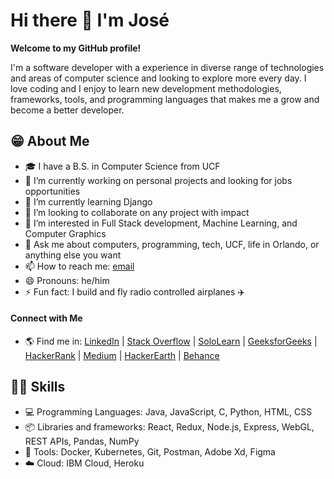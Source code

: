 # Hi there 👋 I'm José

**Welcome to my GitHub profile!**

I'm a software developer with a experience in diverse range of technologies and areas of computer science and looking to explore 
more every day. I love coding and I enjoy to learn new development methodologies, frameworks, tools, and programming languages 
that makes me a grow and become a better developer.

<!-- **joseflores01/joseflores01** is a ✨ _special_ ✨ repository because its `README.md` (this file) appears on your GitHub profile. -->

## 😁 About Me

- 🎓 I have a B.S. in Computer Science from UCF
- 🔭 I’m currently working on personal projects and looking for jobs opportunities
- 🌱 I’m currently learning Django
- 👯 I’m looking to collaborate on any project with impact 
- 🤔 I’m interested in Full Stack development, Machine Learning, and Computer Graphics
- 💬 Ask me about computers, programming, tech, UCF, life in Orlando, or anything else you want
- 📫 How to reach me: [email](mailto:joseflores01@outlook.com)
- 😄 Pronouns: he/him
- ⚡ Fun fact: I build and fly radio controlled airplanes ✈️ 

#### Connect with Me

- 🌎 Find me in: [LinkedIn](https://www.linkedin.com/in/jose-flores-oria/) | [Stack Overflow](https://stackoverflow.com/users/19393173/josé-a-flores-oria)
| [SoloLearn](https://www.sololearn.com/profile/12360066) | [GeeksforGeeks](https://auth.geeksforgeeks.org/user/joseflores01/profile) | [HackerRank](https://www.hackerrank.com/joseflores1)
| [Medium](https://medium.com/@joseflores01) | [HackerEarth](https://www.hackerearth.com/@jose444) | [Behance](https://www.behance.net/joseflores01)

## 👨‍💻 Skills

- 💻 Programming Languages: Java, JavaScript, C, Python, HTML, CSS
- 📦 Libraries and frameworks: React, Redux, Node.js, Express, WebGL, REST APIs, Pandas, NumPy
- 🧰 Tools: Docker, Kubernetes, Git, Postman, Adobe Xd, Figma
- ☁️ Cloud: IBM Cloud, Heroku
